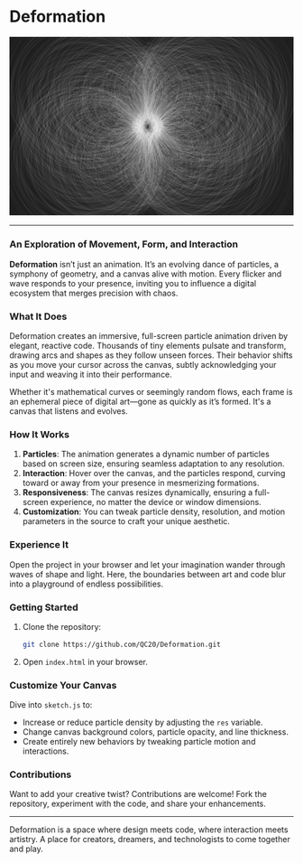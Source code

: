 # Deformation

![Deformation](src/assets/img/Deformation.png)

---

### An Exploration of Movement, Form, and Interaction

**Deformation** isn’t just an animation. It’s an evolving dance of particles, a symphony of geometry, and a canvas alive with motion. Every flicker and wave responds to your presence, inviting you to influence a digital ecosystem that merges precision with chaos.

### What It Does

Deformation creates an immersive, full-screen particle animation driven by elegant, reactive code. Thousands of tiny elements pulsate and transform, drawing arcs and shapes as they follow unseen forces. Their behavior shifts as you move your cursor across the canvas, subtly acknowledging your input and weaving it into their performance.

Whether it's mathematical curves or seemingly random flows, each frame is an ephemeral piece of digital art—gone as quickly as it’s formed. It's a canvas that listens and evolves.

### How It Works

1. **Particles**: The animation generates a dynamic number of particles based on screen size, ensuring seamless adaptation to any resolution.
2. **Interaction**: Hover over the canvas, and the particles respond, curving toward or away from your presence in mesmerizing formations.
3. **Responsiveness**: The canvas resizes dynamically, ensuring a full-screen experience, no matter the device or window dimensions.
4. **Customization**: You can tweak particle density, resolution, and motion parameters in the source to craft your unique aesthetic.

### Experience It

Open the project in your browser and let your imagination wander through waves of shape and light. Here, the boundaries between art and code blur into a playground of endless possibilities.

### Getting Started

1. Clone the repository:
   ```bash
   git clone https://github.com/QC20/Deformation.git
   ```
2. Open `index.html` in your browser.

### Customize Your Canvas

Dive into `sketch.js` to:
- Increase or reduce particle density by adjusting the `res` variable.
- Change canvas background colors, particle opacity, and line thickness.
- Create entirely new behaviors by tweaking particle motion and interactions.

### Contributions

Want to add your creative twist? Contributions are welcome! Fork the repository, experiment with the code, and share your enhancements.

---

Deformation is a space where design meets code, where interaction meets artistry. A place for creators, dreamers, and technologists to come together and play.

